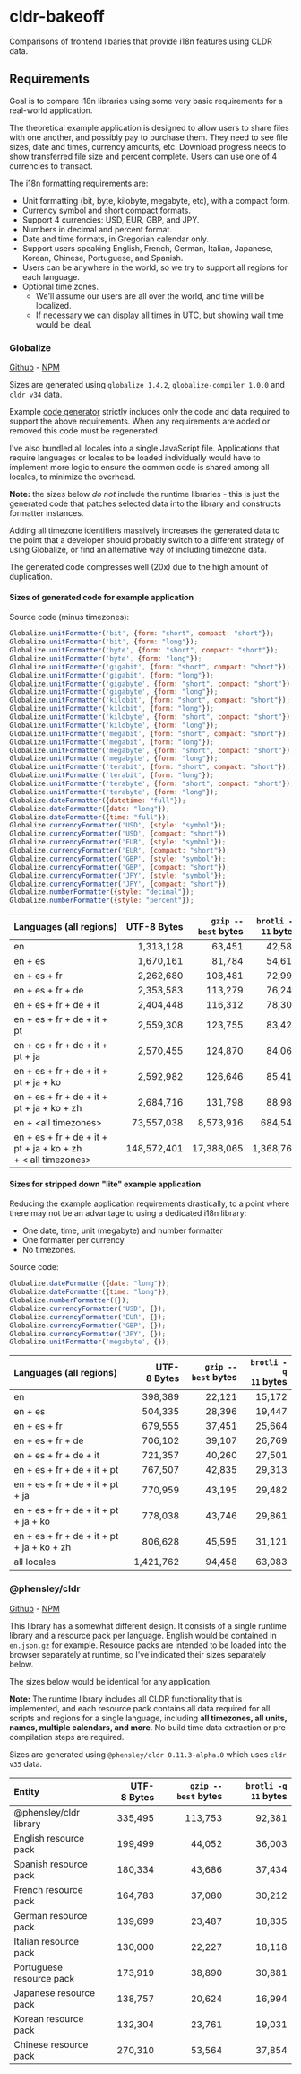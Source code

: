 # cldr-bakeoff

Comparisons of frontend libaries that provide i18n features using CLDR data.


## Requirements

Goal is to compare i18n libraries using some very basic requirements for a real-world application.

The theoretical example application is designed to allow users to share files with one another, and possibly pay to purchase them. They need to see file sizes, date and times, currency amounts, etc. Download progress needs to show transferred file size and percent complete. Users can use one of 4 currencies to transact.

The i18n formatting requirements are:

 * Unit formatting (bit, byte, kilobyte, megabyte, etc), with a compact form.
 * Currency symbol and short compact formats.
 * Support 4 currencies: USD, EUR, GBP, and JPY.
 * Numbers in decimal and percent format.
 * Date and time formats, in Gregorian calendar only.
 * Support users speaking English, French, German, Italian, Japanese, Korean, Chinese, Portuguese, and Spanish.
 * Users can be anywhere in the world, so we try to support all regions for each language.
 * Optional time zones.
   - We'll assume our users are all over the world, and time will be localized.
   - If necessary we can display all times in UTC, but showing wall time would be ideal.

### Globalize

[Github](https://github.com/globalizejs/globalize) - [NPM](https://www.npmjs.com/package/globalize)

Sizes are generated using `globalize 1.4.2`, `globalize-compiler 1.0.0` and `cldr v34` data.

Example [code generator](./generate-globalize.js) strictly includes only the code and data required to support the above requirements. When any requirements are added or removed this code must be regenerated.

I've also bundled all locales into a single JavaScript file. Applications that require languages or locales to be loaded individually would have to implement more logic to ensure the common code is shared among all locales, to minimize the overhead.

**Note:** the sizes below *do not* include the runtime libraries - this is just the generated code that patches selected data into the library and constructs formatter instances.

Adding all timezone identifiers massively increases the generated data to the point that a developer should probably switch to a different strategy of using Globalize, or find an alternative way of including timezone data.

The generated code compresses well (20x) due to the high amount of duplication.

#### Sizes of generated code for example application

Source code (minus timezones):
```javascript
Globalize.unitFormatter('bit', {form: "short", compact: "short"});
Globalize.unitFormatter('bit', {form: "long"});
Globalize.unitFormatter('byte', {form: "short", compact: "short"});
Globalize.unitFormatter('byte', {form: "long"});
Globalize.unitFormatter('gigabit', {form: "short", compact: "short"});
Globalize.unitFormatter('gigabit', {form: "long"});
Globalize.unitFormatter('gigabyte', {form: "short", compact: "short"});
Globalize.unitFormatter('gigabyte', {form: "long"});
Globalize.unitFormatter('kilobit', {form: "short", compact: "short"});
Globalize.unitFormatter('kilobit', {form: "long"});
Globalize.unitFormatter('kilobyte', {form: "short", compact: "short"});
Globalize.unitFormatter('kilobyte', {form: "long"});
Globalize.unitFormatter('megabit', {form: "short", compact: "short"});
Globalize.unitFormatter('megabit', {form: "long"});
Globalize.unitFormatter('megabyte', {form: "short", compact: "short"});
Globalize.unitFormatter('megabyte', {form: "long"});
Globalize.unitFormatter('terabit', {form: "short", compact: "short"});
Globalize.unitFormatter('terabit', {form: "long"});
Globalize.unitFormatter('terabyte', {form: "short", compact: "short"});
Globalize.unitFormatter('terabyte', {form: "long"});
Globalize.dateFormatter({datetime: "full"});
Globalize.dateFormatter({date: "long"});
Globalize.dateFormatter({time: "full"});
Globalize.currencyFormatter('USD', {style: "symbol"});
Globalize.currencyFormatter('USD', {compact: "short"});
Globalize.currencyFormatter('EUR', {style: "symbol"});
Globalize.currencyFormatter('EUR', {compact: "short"});
Globalize.currencyFormatter('GBP', {style: "symbol"});
Globalize.currencyFormatter('GBP', {compact: "short"});
Globalize.currencyFormatter('JPY', {style: "symbol"});
Globalize.currencyFormatter('JPY', {compact: "short"});
Globalize.numberFormatter({style: "decimal"});
Globalize.numberFormatter({style: "percent"});
```

| Languages&nbsp;(all&nbsp;regions) | UTF-8&nbsp;Bytes | `gzip --best`&nbsp;bytes | `brotli -q 11`&nbsp;bytes |
| :--- | ---: | ---: | ---: |
| en  | 1,313,128 | 63,451 | 42,587 |
| en + es | 1,670,161 | 81,784 | 54,616 |
| en + es + fr | 2,262,680 | 108,481 | 72,991 |
| en + es + fr + de | 2,353,583 | 113,279 | 76,243 |
| en + es + fr + de + it | 2,404,448 | 116,312 | 78,300 |
| en + es + fr + de + it + pt | 2,559,308 | 123,755 | 83,422 |
| en + es + fr + de + it + pt + ja | 2,570,455 | 124,870 | 84,066 |
| en + es + fr + de + it + pt + ja + ko | 2,592,982 | 126,646 | 85,412 |
| en + es + fr + de + it + pt + ja + ko + zh | 2,684,716 | 131,798 | 88,985 |
| en + &lt;all timezones&gt; | 73,557,038 | 8,573,916 | 684,541 |
| en + es + fr + de + it + pt + ja + ko + zh<br> + &lt; all timezones&gt; | 148,572,401 | 17,388,065 | 1,368,767 |

#### Sizes for stripped down "lite" example application

Reducing the example application requirements drastically, to a point where there may not be an advantage to using a dedicated i18n library:

 * One date, time, unit (megabyte) and number formatter
 * One formatter per currency
 * No timezones.

Source code:
```javascript
Globalize.dateFormatter({date: "long"});
Globalize.dateFormatter({time: "long"});
Globalize.numberFormatter({});
Globalize.currencyFormatter('USD', {});
Globalize.currencyFormatter('EUR', {});
Globalize.currencyFormatter('GBP', {});
Globalize.currencyFormatter('JPY', {});
Globalize.unitFormatter('megabyte', {});
```

| Languages&nbsp;(all&nbsp;regions) | UTF-8&nbsp;Bytes | `gzip --best`&nbsp;bytes | `brotli -q 11`&nbsp;bytes |
| :--- | ---: | ---: | ---: |
| en | 398,389 | 22,121 | 15,172 |
| en + es | 504,335 | 28,396 | 19,447 |
| en + es + fr | 679,555 | 37,451 | 25,664 |
| en + es + fr + de | 706,102 | 39,107 | 26,769 |
| en + es + fr + de + it | 721,357 | 40,260 | 27,501 |
| en + es + fr + de + it + pt | 767,507 | 42,835 | 29,313 |
| en + es + fr + de + it + pt + ja | 770,959 | 43,195 | 29,482 |
| en + es + fr + de + it + pt + ja + ko | 778,038 | 43,746 | 29,861 |
| en + es + fr + de + it + pt + ja + ko + zh | 806,628 | 45,595 | 31,121 |
| all locales | 1,421,762 | 94,458 | 63,083 |

### @phensley/cldr

[Github](https://github.com/phensley/cldr-engine) - [NPM](https://www.npmjs.com/package/@phensley/cldr)

This library has a somewhat different design. It consists of a single runtime library and a resource pack per language. English would be contained in `en.json.gz` for example. Resource packs are intended to be loaded into the browser separately at runtime, so I've indicated their sizes separately below.

The sizes below would be identical for any application.

**Note:** The runtime library includes all CLDR functionality that is implemented, and each resource pack contains all data required for all scripts and regions for a single language, including **all timezones, all units, names, multiple calendars, and more**. No build time data extraction or pre-compilation steps are required.

Sizes are generated using `@phensley/cldr 0.11.3-alpha.0` which uses `cldr v35` data.

| Entity  | UTF-8&nbsp;Bytes | `gzip --best`&nbsp;bytes | `brotli -q 11`&nbsp;bytes |
| :--- | ---: | ---: | ---: |
| @phensley/cldr library | 335,495 | 113,753 | 92,381 |
| English resource pack | 199,499 | 44,052 | 36,003 |
| Spanish resource pack | 180,334 | 43,686 | 37,434 |
| French resource pack | 164,783 | 37,080 | 30,212 |
| German resource pack | 139,699 | 23,487 | 18,835 |
| Italian resource pack | 130,000 | 22,227 | 18,118 |
| Portuguese resource pack | 173,919 | 38,890 | 30,881 |
| Japanese resource pack | 138,757 | 20,624 | 16,994 |
| Korean resource pack | 132,304 | 23,761 | 19,031 |
| Chinese resource pack | 270,310 | 53,564 | 37,854 |
